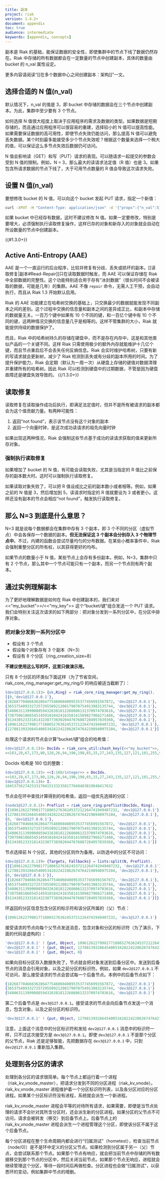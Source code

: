 ```yaml
---
title: 副本
project: riak
version: 1.4.2+
document: appendix
toc: true
audience: intermediate
keywords: [appendix, concepts]
---
```


副本是 Riak 的基础，能保证数据的安全性，即使集群中的节点下线了数据仍然存在。Riak 中存储的所有数据都会在一定数量的节点中创建副本，具体的数量由 bucket 的 n_val 属性设定。

<div class="note">
更多内容请阅读“[[在多个数据中心之间创建副本：架构]]”一文。
</div>

## 选择合适的 N 值(n_val)

默认情况下，n_val 的值是 3，即 bucket 中存储的数据会在三个节点中创建副本。为此，集群中至少要有 3 个节点。

如何选择 N 值很大程度上取决于应用程序的需求及数据的类型。如果数据是短期存储的，而且通过应用程序可以很容易的重建，选择较小的 N 值可以提高性能。如果需要保证数据的高可用性，即使节点失效仍能访问，那么提高 N 值可以避免丢失数据。某个时刻最多能接受多少个节点失效呢？根据这个数量来选择一个稍大的值，可以保证这么多节点失效后数据仍可访问。

N 值会影响读（GET）和写（PUT）请求的表现。可以随请求一起提交的参数会受到 N 值的限制。例如，N = 3，那么最大的读请求法定值（R 值）也是 3。如果包含所请求数据的节点下线了，大于可用节点数量的 R 值会导致这次请求失败。

## 设置 N 值(n_val)

要想修改 bucket 的 N 值，可以向这个 bucket 发起 PUT 请求，指定一个新值：

```bash
curl -XPUT -H "Content-Type: application/json" -d '{"props":{"n_val":5}}' http://riak-host:8098/riak/bucket
```

如果 bucket 中已经存有数据，这时不建议修改 N 值。如果一定要修改，特别是要增大，必须强制执行读取修复操作，这样已存的对象和新存入的对象就会自动在所设数量的节点中创建副本。

{{#1.3.0+}}
## Active Anti-Entropy (AAE)

AAE 是一个一直运行的后台程序，比较并修复有分歧、丢失或损坏的副本。[[读取修复|副本#Read-Repair]]只在读取数据时触发，而 AAE 可以保证存储在 Riak 中全部数据的完整性。这个功能特别适合用于存有“冰封数据”（很长时间不会被读取的数据，可能是几年）的集群。AAE 不像 `repair` 命令，无需人工干预，会自动执行，而且从 Riak 1.3 开始默认启用。

Riak 的 AAE 功能建立在哈希树交换的基础上，只交换最少的数据就能发现不同副本之间的差别。这个过程中交换的信息量和副本之间的差异成正比，和副本中存储的数据量无关。一百万个键中如果有 10 个不同的键，和一百亿个键中有 10 个不同的键，这两种情况交换的信息量几乎是相等的。这样不管集群的大小，Riak 就能提供持续的数据保护了。

而且，Riak 中的哈希树持久的存储在硬盘中，而不是存在内存中，这是和其他类似产品的一个关键不同。这样 Riak 只需使用极少的额外内存就能维护十几亿个键，而且节点重启后不会丢失任何反熵信息。Riak 会实时维护哈希树，只要有新的写请求就会更新树，减少了 Riak 检测到丢失或有分歧的副本所用的时间。为了提升保护能力，Riak 会定期（默认为一周一次）从硬盘上存储的键值对数据清理并重建所有的哈希树。因此 Riak 可以检测到硬盘中的过期数据，不管是因为硬盘故障还是硬盘失效导致的。
{{/1.3.0+}}

<a id="Read-Repair"></a>
## 读取修复

读取修复在读取操作成功后执行，即满足法定值时，但并不是所有被请求的副本都会为这个值贡献力量。有两种可能性：

  1. 返回“not found”，表示该节点没有这个对象的副本
  2. 返回一个向量时钟，是这次成功读请求的祖先向量时钟

如果出现这两种情况，Riak 会强制这些节点基于成功的读请求获取的值来更新所存对象。

### 强制执行读取修复

如果增加了 bucket 的 N 值，有可能会读取失败，尤其是当指定的 R 值比之前保存的副本数大时。这时可以强制执行读取修复。

如果读取对象失败了，可以把 R 值设成比之前的副本数小或者相等。例如，如果之前的 N 值是 3，然后增加到 5，读请求时指定的 R 值就要设为 3 或者更小。这样还没有副本的节点会相应“not found”，触发执行读取修复。

## 那么 N=3 到底是什么意思？

N=3 就是说每个数据都会在集群中存有 3 个副本，即 3 个不同的分区（虚拟节点）中会各保存一个数据的副本。**但无法保证这 3 个副本会分别存入 3 个物理节点中**。不过，内建的函数会尝试尽量均匀的分布数据。在某些小概率事件中，Riak 会强制重整分区的所有权，以其获得更好的均布。

如果节点的数量小于 N 值，某些节点上会存有多份副本。例如，N=3，集群中只有 2 个节点，那么其中一个节点可能只有一个副本，而另一个节点则有两个副本。

<a id="Understanding-replication-by-example"></a>
## 通过实例理解副本

为了更好地理解数据是如何在 Riak 中创建副本的，我们来对 <<"my_bucket">>/<<"my_key">> 这个“bucket/键”组合发送一个 PUT 请求。我们会特别关注这次请求的如下两部分：把对象分发到一系列分区中，在分区中排序对象。

### 把对象分发到一系列分区中

  * 假设有 3 个节点
  * 假设每个对象存有 3 个副本（N=3）
  * 假设有 8 个分区（ring_creation_size=8）

**不建议使用这么写的环，这里只做演示用。**

只有 8 个分区的环类似下面这样（为了节省空间，riak_core_ring_manager:get_my_ring/0 的响应被适当截断了）：

```erlang
(dev1@127.0.0.1)3> {ok,Ring} = riak_core_ring_manager:get_my_ring().
[{0,'dev1@127.0.0.1'},
{182687704666362864775460604089535377456991567872, 'dev2@127.0.0.1'},
{365375409332725729550921208179070754913983135744, 'dev3@127.0.0.1'},
{548063113999088594326381812268606132370974703616, 'dev1@127.0.0.1'},
{730750818665451459101842416358141509827966271488, 'dev2@127.0.0.1'},
{913438523331814323877303020447676887284957839360, 'dev3@127.0.0.1'},
{1096126227998177188652763624537212264741949407232, 'dev1@127.0.0.1'},
{1278813932664540053428224228626747642198940975104, 'dev2@127.0.0.1'}]
```

处理这个请求的节点会计算“bucket/键”组合的哈希值：

```erlang
(dev1@127.0.0.1)4> DocIdx = riak_core_util:chash_key({<<"my_bucket">>, <<"my_key">>}).
<<183,28,67,173,80,128,26,94,190,198,65,15,27,243,135,127,121,101,255,96>>
```

DocIdx 哈希是 160 位的整数：

```erlang
(dev1@127.0.0.1)5> <<I:160/integer>> = DocIdx.
<<183,28,67,173,80,128,26,94,190,198,65,15,27,243,135,127,121,101,255,96>>
(dev1@127.0.0.1)6> I.
1045375627425331784151332358177649483819648417632
```

节点会在环中查找计算得到的哈希值，返回一组优先选择的分区：

```erlang
(node1@127.0.0.1)> Preflist = riak_core_ring:preflist(DocIdx, Ring).
[{1096126227998177188652763624537212264741949407232, 'dev1@127.0.0.1'},
{1278813932664540053428224228626747642198940975104, 'dev2@127.0.0.1'},
{0, 'dev1@127.0.0.1'},
{182687704666362864775460604089535377456991567872, 'dev2@127.0.0.1'},
{365375409332725729550921208179070754913983135744, 'dev3@127.0.0.1'},
{548063113999088594326381812268606132370974703616, 'dev1@127.0.0.1'},
{730750818665451459101842416358141509827966271488, 'dev2@127.0.0.1'},
{913438523331814323877303020447676887284957839360, 'dev3@127.0.0.1'}]
```

节点选择前 N 个分区，其他的分区则作为备用，以防选中的分区不可访问：

```erlang
(dev1@127.0.0.1)9> {Targets, Fallbacks} = lists:split(N, Preflist).
{[{1096126227998177188652763624537212264741949407232, 'dev1@127.0.0.1'},
{1278813932664540053428224228626747642198940975104, 'dev2@127.0.0.1'},
{0,'dev1@127.0.0.1'}],
[{182687704666362864775460604089535377456991567872, 'dev2@127.0.0.1'},
{365375409332725729550921208179070754913983135744, 'dev3@127.0.0.1'},
{548063113999088594326381812268606132370974703616, 'dev1@127.0.0.1'},
{730750818665451459101842416358141509827966271488, 'dev2@127.0.0.1'},
{913438523331814323877303020447676887284957839360, 'dev3@127.0.0.1'}]}
```

环返回的分区信息包含分区的标示符和该分区所属的（父）节点：

```erlang
{1096126227998177188652763624537212264741949407232, 'dev1@127.0.0.1'}
```

接受请求的节点向每个父节点发送消息，包含对象和分区的标识符（为了演示，下面的代码是虚构的）：

```erlang
'dev1@127.0.0.1' ! {put, Object, 1096126227998177188652763624537212264741949407232}
'dev2@127.0.0.1' ! {put, Object, 1278813932664540053428224228626747642198940975104}
'dev1@127.0.0.1' ! {put, Object, 0}
```

如果向目标分区存入数据失败了，节点就会把对象发送到后备分区中。发送到后备节点的消息会引用对象，以及之前分区的标识符。例如，如果 `dev2@127.0.0.1` 不可访问，那么接受请求的节点会尝试每一个后备节点。本例中的后备节点如下：

```erlang
{182687704666362864775460604089535377456991567872, 'dev2@127.0.0.1'}
{365375409332725729550921208179070754913983135744, 'dev3@127.0.0.1'}
{548063113999088594326381812268606132370974703616, 'dev1@127.0.0.1'}
```

第二个后备节点是 `dev3@127.0.0.1`。接受请求的节点会向后备节点发送一个消息，包含对象，以及之前分区的标识符。

```erlang
'dev3@127.0.0.1' ! {put, Object, 1278813932664540053428224228626747642198940975104}
```

注意，上面这个消息中的分区标识符和发给 `dev2@127.0.0.1` 消息中的标识符一样，只不过这次接受方是 `dev3@127.0.0.1`。即使 `dev3@127.0.0.1` 不是那个分区的父节点，Riak 还是足够智能，先把数据存在 `dev3@127.0.0.1` 中，只到 `dev2@127.0.0.1` 重新加入集群。

## 处理到各分区的请求

处理到各分区的请求很简单。每个节点上都运行着一个进程（riak_kv_vnode_master），把请求分发到不同的分区进程（riak_kv_vnode）。riak_kv_vnode_master 进程维护着一个分区标识符列表，以及各分区对应的分区进程。如果某个分区标识符没有进程，系统就会派生一个新进程。

riak_kv_vnode_master 进程会平等的对待所有请求，如果需要，即便是当节点处理的请求不会针对其所含分区时，还会派生新的分区进程。如果分区的父节点不可访问，请求会被转发（移交）到后备节点上。后备节点上的 riak_kv_vnode_master 进程会派生一个进程管理这个分区，即使该分区不属于这个后备节点。

每个分区进程在整个生命周期内都会进行“归属测试”（hometest），检查当前节点（node/0)）是不是环中定义的分区父节点。如果检测到分区属于另一（父）节点，会尝试联系那个节点。如果那个节点有响应，就会把当前节点中存储的所有数据移交到那个节点的分区中，然后关闭当前节点。如果那个节点无响应，进程就会继续管理这个分区，等待一段时间后再做检查。分区进程也会做“归属测试”，以获悉环的变动，例如集群中节点的增删。
